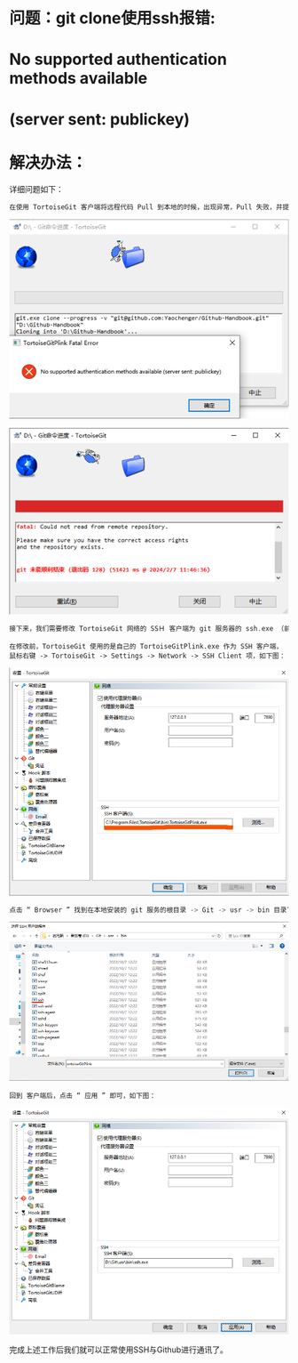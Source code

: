 # 问题：git clone使用ssh报错: 

# No supported authentication methods available

# (server sent: publickey) 

# 解决办法：

详细问题如下：

```c
在使用 TortoiseGit 客户端将远程代码 Pull 到本地的时候，出现异常，Pull 失败，并提示错误信息 “ Disconnected: No supported authentication methods available(server sent: publickey) ”
```

![](figures/1.png)

![](figures/2.png)

```c
接下来，我们需要修改 TortoiseGit 网络的 SSＨ 客户端为 git 服务器的 ssh.exe （前提条件：本地必须已经安装 git 服务器）
```

```
在修改前，TortoiseGit 使用的是自己的 TortoiseGitPlink.exe 作为 SSH 客户端，鼠标右键 -> TortoiseGit -> Settings -> Network -> SSH Client 项，如下图：
```

![](figures/3.png)

```c
点击 “ Browser ” 找到在本地安装的 git 服务的根目录 -> Git -> usr -> bin 目录下选中 ssh.exe ，再点击打开即可，如下图
```

![](figures/4.png)

```
回到 客户端后，点击 “ 应用 ” 即可，如下图：
```

![](figures/5.png)

完成上述工作后我们就可以正常使用SSH与Github进行通讯了。